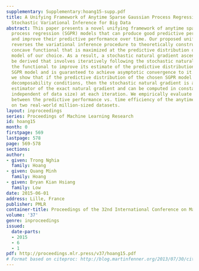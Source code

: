 ```yaml
---
supplementary: Supplementary:hoang15-supp.pdf
title: A Unifying Framework of Anytime Sparse Gaussian Process Regression Models with
  Stochastic Variational Inference for Big Data
abstract: This paper presents a novel unifying framework of anytime sparse Gaussian
  process regression (SGPR) models that can produce good predictive performance fast
  and improve their predictive performance over time. Our proposed unifying framework
  reverses the variational inference procedure to theoretically construct a non-trivial,
  concave functional that is maximized at the predictive distribution of any SGPR
  model of our choice. As a result, a stochastic natural gradient ascent method can
  be derived that involves iteratively following the stochastic natural gradient of
  the functional to improve its estimate of the predictive distribution of the chosen
  SGPR model and is guaranteed to achieve asymptotic convergence to it. Interestingly,
  we show that if the predictive distribution of the chosen SGPR model satisfies certain
  decomposability conditions, then the stochastic natural gradient is an unbiased
  estimator of the exact natural gradient and can be computed in constant time (i.e.,
  independent of data size) at each iteration. We empirically evaluate the trade-off
  between the predictive performance vs. time efficiency of the anytime SGPR models
  on two real-world million-sized datasets.
layout: inproceedings
series: Proceedings of Machine Learning Research
id: hoang15
month: 0
firstpage: 569
lastpage: 578
page: 569-578
sections: 
author:
- given: Trong Nghia
  family: Hoang
- given: Quang Minh
  family: Hoang
- given: Bryan Kian Hsiang
  family: Low
date: 2015-06-01
address: Lille, France
publisher: PMLR
container-title: Proceedings of the 32nd International Conference on Machine Learning
volume: '37'
genre: inproceedings
issued:
  date-parts:
  - 2015
  - 6
  - 1
pdf: http://proceedings.mlr.press/v37/hoang15.pdf
# Format based on citeproc: http://blog.martinfenner.org/2013/07/30/citeproc-yaml-for-bibliographies/
---
```

